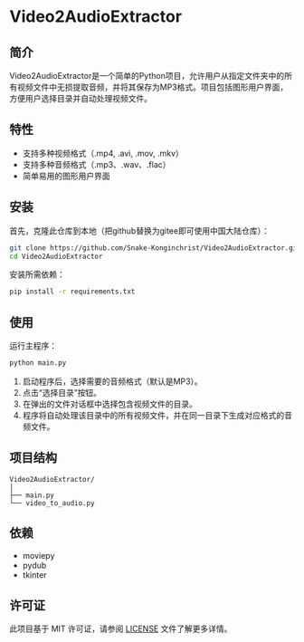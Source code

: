 # Video2AudioExtractor

## 简介
Video2AudioExtractor是一个简单的Python项目，允许用户从指定文件夹中的所有视频文件中无损提取音频，并将其保存为MP3格式。项目包括图形用户界面，方便用户选择目录并自动处理视频文件。

## 特性
- 支持多种视频格式（.mp4, .avi, .mov, .mkv）
- 支持多种音频格式（.mp3、.wav、.flac）
- 简单易用的图形用户界面

## 安装
首先，克隆此仓库到本地（把github替换为gitee即可使用中国大陆仓库）：
```bash
git clone https://github.com/Snake-Konginchrist/Video2AudioExtractor.git
cd Video2AudioExtractor
```

安装所需依赖：
```bash
pip install -r requirements.txt
```

## 使用
运行主程序：
```bash
python main.py
```

1. 启动程序后，选择需要的音频格式（默认是MP3）。
2. 点击“选择目录”按钮。
3. 在弹出的文件对话框中选择包含视频文件的目录。
4. 程序将自动处理该目录中的所有视频文件，并在同一目录下生成对应格式的音频文件。

## 项目结构
```
Video2AudioExtractor/
│
├── main.py
└── video_to_audio.py
```

## 依赖
- moviepy
- pydub
- tkinter

## 许可证
此项目基于 MIT 许可证，请参阅 [LICENSE](LICENSE) 文件了解更多详情。